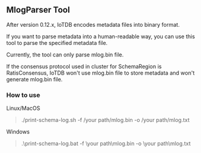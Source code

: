 <!--

    Licensed to the Apache Software Foundation (ASF) under one
    or more contributor license agreements.  See the NOTICE file
    distributed with this work for additional information
    regarding copyright ownership.  The ASF licenses this file
    to you under the Apache License, Version 2.0 (the
    "License"); you may not use this file except in compliance
    with the License.  You may obtain a copy of the License at

        http://www.apache.org/licenses/LICENSE-2.0

    Unless required by applicable law or agreed to in writing,
    software distributed under the License is distributed on an
    "AS IS" BASIS, WITHOUT WARRANTIES OR CONDITIONS OF ANY
    KIND, either express or implied.  See the License for the
    specific language governing permissions and limitations
    under the License.

-->

## MlogParser Tool

After version 0.12.x, IoTDB encodes metadata files into binary format.

If you want to parse metadata into a human-readable way, you can use this tool to parse the specified metadata file.

Currently, the tool can only parse mlog.bin file. 

If the consensus protocol used in cluster for SchemaRegion is RatisConsensus, IoTDB won't use mlog.bin file to store metadata and won't generate mlog.bin file.

### How to use

Linux/MacOS
> ./print-schema-log.sh -f /your path/mlog.bin -o /your path/mlog.txt

Windows

> .\print-schema-log.bat -f \your path\mlog.bin -o \your path\mlog.txt

